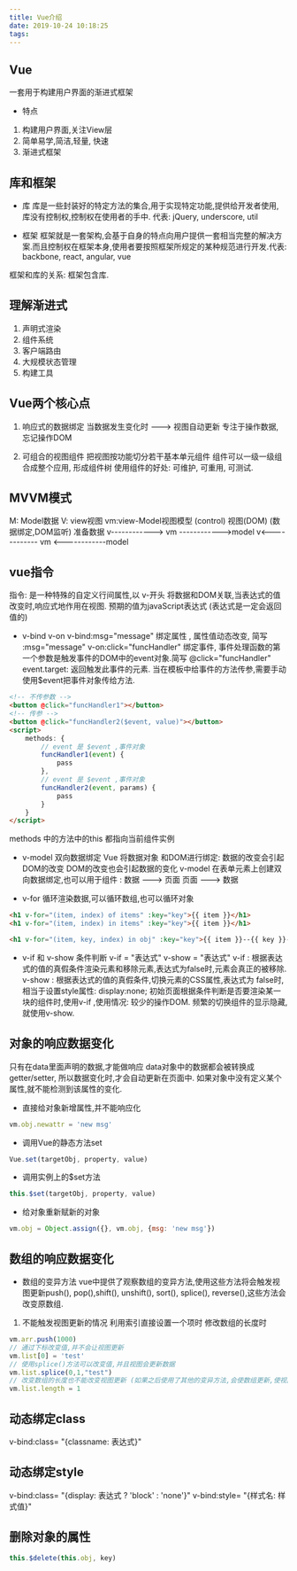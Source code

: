 ```yaml
---
title: Vue介绍
date: 2019-10-24 10:18:25
tags:
---
```

## Vue
一套用于构建用户界面的渐进式框架
* 特点
1. 构建用户界面,关注View层
2. 简单易学,简洁,轻量, 快速
3. 渐进式框架
## 库和框架
* 库
库是一些封装好的特定方法的集合,用于实现特定功能,提供给开发者使用, 库没有控制权,控制权在使用者的手中. 代表: jQuery, underscore, util

* 框架
框架就是一套架构,会基于自身的特点向用户提供一套相当完整的解决方案.而且控制权在框架本身,使用者要按照框架所规定的某种规范进行开发.代表: backbone, react, angular, vue

框架和库的关系: 框架包含库.
## 理解渐进式
1. 声明式渲染
2. 组件系统
3. 客户端路由
4. 大规模状态管理
5. 构建工具

## Vue两个核心点
1. 响应式的数据绑定
    当数据发生变化时 ---> 视图自动更新
    专注于操作数据, 忘记操作DOM

2. 可组合的视图组件
    把视图按功能切分若干基本单元组件
    组件可以一级一级组合成整个应用, 形成组件树
    使用组件的好处: 可维护, 可重用, 可测试.

## MVVM模式
M: Model数据
V: view视图
vm:view-Model视图模型 (control)
视图(DOM) (数据绑定,DOM监听)     准备数据
v------------> vm ------------>model
v<------------ vm <------------model

## vue指令
指令: 是一种特殊的自定义行间属性,以 v-开头
    将数据和DOM关联,当表达式的值改变时,响应式地作用在视图.
    预期的值为javaScript表达式 (表达式是一定会返回值的)
* v-bind v-on
v-bind:msg="message" 绑定属性 , 属性值动态改变, 简写 :msg="message"
v-on:click="funcHandler" 绑定事件, 事件处理函数的第一个参数是触发事件的DOM中的event对象.简写 @click="funcHandler"
    event.target: 返回触发此事件的元素.
当在模板中给事件的方法传参,需要手动使用$event把事件对象传给方法.
```html
<!-- 不传参数 -->
<button @click="funcHandler1"></button>
<!-- 传参 -->
<button @click="funcHandler2($event, value)"></button>
<script>
    methods: {
        // event 是 $event ,事件对象
        funcHandler1(event) {
            pass
        },
        // event 是 $event ,事件对象
        funcHandler2(event, params) {
            pass
        }
    }
</script>

```

methods 中的方法中的this 都指向当前组件实例

* v-model
双向数据绑定
Vue 将数据对象 和DOM进行绑定:
    数据的改变会引起DOM的改变
    DOM的改变也会引起数据的变化
v-model 
    在表单元素上创建双向数据绑定,也可以用于组件 : 
        数据 ---> 页面
        页面 ---> 数据

* v-for
循环渲染数据,可以循环数组,也可以循环对象
```html
<h1 v-for="(item, index) of items" :key="key">{{ item }}</h1>
<h1 v-for="(item, index) in items" :key="key">{{ item }}</h1>

<h1 v-for="(item, key, index) in obj" :key="key">{{ item }}--{{ key }}--{{ index }}</h1>
```
* v-if 和 v-show
条件判断
v-if = "表达式"
v-show = "表达式"
v-if : 根据表达式的值的真假条件渲染元素和移除元素,表达式为false时,元素会真正的被移除. 
v-show : 根据表达式的值的真假条件,切换元素的CSS属性,表达式为 false时, 相当于设置style属性: display:none;
初始页面根据条件判断是否要渲染某一块的组件时,使用v-if ,使用情况: 较少的操作DOM.
频繁的切换组件的显示隐藏,就使用v-show.

## 对象的响应数据变化
只有在data里面声明的数据,才能做响应
data对象中的数据都会被转换成 getter/setter, 所以数据变化时,才会自动更新在页面中.
如果对象中没有定义某个属性,就不能检测到该属性的变化.
* 直接给对象新增属性,并不能响应化
```js
vm.obj.newattr = 'new msg'
```

* 调用Vue的静态方法set
```js
Vue.set(targetObj, property, value)
```
* 调用实例上的$set方法
```js
this.$set(targetObj, property, value)
```
* 给对象重新赋新的对象
```js
vm.obj = Object.assign({}, vm.obj, {msg: 'new msg'})
```
## 数组的响应数据变化
* 数组的变异方法
vue中提供了观察数组的变异方法,使用这些方法将会触发视图更新push(), pop(),shift(), unshift(), sort(), splice(), reverse(),这些方法会改变原数组.
1. 不能触发视图更新的情况
利用索引直接设置一个项时
修改数组的长度时
```js
vm.arr.push(1000)
// 通过下标改变值,并不会让视图更新
vm.list[0] = 'test'
// 使用splice()方法可以改变值,并且视图会更新数据
vm.list.splice(0,1,"test")
// 改变数组的长度也不能改变视图更新 (如果之后使用了其他的变异方法,会使数组更新,使视图更新)
vm.list.length = 1
```

## 动态绑定class
v-bind:class= "{classname: 表达式}"

## 动态绑定style
v-bind:class= "{display: 表达式 ? 'block' : 'none'}"
v-bind:style= "{样式名: 样式值}"

## 删除对象的属性
```js
this.$delete(this.obj, key)
```